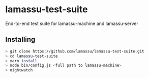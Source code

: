 # lamassu-test-suite
End-to-end test suite for lamassu-machine and lamassu-server

## Installing

```bash
> git clone https://github.com/lamassu/lamassu-test-suite.git
> cd lamassu-test-suite
> yarn install
> node bin/config.js <full path to lamassu-machine>
> nightwatch
```

